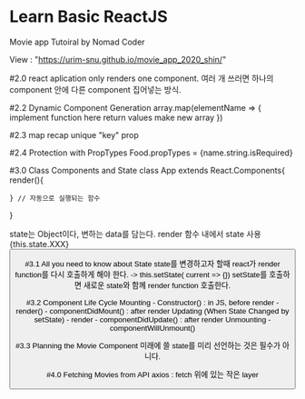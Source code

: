 # Learn Basic ReactJS

Movie app Tutoiral
by Nomad Coder

View : "https://urim-snu.github.io/movie_app_2020_shin/"

#2.0
react aplication only renders one component.
여러 개 쓰러면 하나의 component 안에 다른 component 집어넣는 방식.

#2.2 Dynamic Component Generation
array.map(elementName => {
implement function here
return values make new array
})

#2.3 map recap
unique "key" prop

#2.4 Protection with PropTypes
Food.propTypes = {name.string.isRequired}

#3.0 Class Components and State
class App extends React.Components{
render(){

    } // 자동으로 실행되는 함수

}

state는 Object이다, 변하는 data를 담는다.
render 함수 내에서 state 사용 {this.state.XXX}
<button onClick={this.add}>

#3.1 All you need to know about State
state를 변경하고자 할때 react가 render function를 다시 호출하게 해야 한다.
-> this.setState( current => {})
setState를 호출하면 새로운 state와 함께 render function 호출한다.

#3.2 Component Life Cycle
Mounting - Constructor() : in JS, before render - render() - componentDidMount() : after render
Updating (When State Changed by setState) - render - componentDidUpdate() : after render
Unmounting - componentWillUnmount()

#3.3 Planning the Movie Component
미래에 쓸 state를 미리 선언하는 것은 필수가 아니다.

#4.0 Fetching Movies from API
axios : fetch 위에 있는 작은 layer
